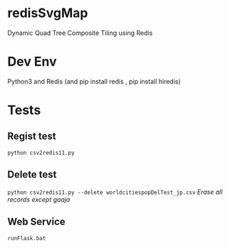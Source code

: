 # redisSvgMap
Dynamic Quad Tree Composite Tiling using Redis

# Dev Env
Python3 and Redis (and pip install redis , pip install hiredis)

# Tests
## Regist test
``python csv2redis11.py``

## Delete test
``python csv2redis11.py --delete worldcitiespopDelTest_jp.csv``
*Erase all records except gaaja*

## Web Service
``runFlask.bat``
